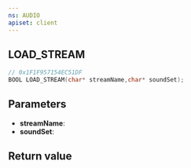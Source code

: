```yaml
---
ns: AUDIO
apiset: client
---
```

## LOAD_STREAM

```c
// 0x1F1F957154EC51DF
BOOL LOAD_STREAM(char* streamName,char* soundSet);
```


## Parameters
* **streamName**:
* **soundSet**:

## Return value